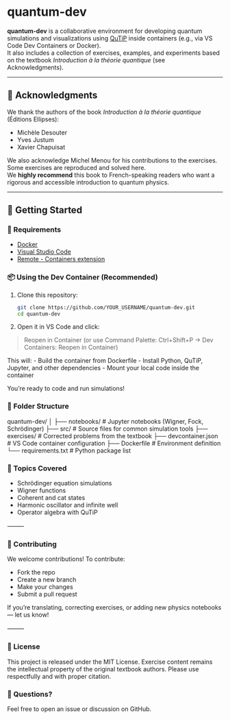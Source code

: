 # quantum-dev

**quantum-dev** is a collaborative environment for developing quantum simulations and visualizations using [QuTiP](http://qutip.org/) inside containers (e.g., via VS Code Dev Containers or Docker).  
It also includes a collection of exercises, examples, and experiments based on the textbook *Introduction à la théorie quantique* (see Acknowledgments).

---

## 📖 Acknowledgments

We thank the authors of the book *Introduction à la théorie quantique* (Éditions Ellipses):

- Michèle Desouter  
- Yves Justum  
- Xavier Chapuisat  

We also acknowledge Michel Menou for his contributions to the exercises.  
Some exercises are reproduced and solved here.  
We **highly recommend** this book to French-speaking readers who want a rigorous and accessible introduction to quantum physics.

---

## 🚀 Getting Started

### 🔧 Requirements

- [Docker](https://www.docker.com/)
- [Visual Studio Code](https://code.visualstudio.com/)
- [Remote - Containers extension](https://marketplace.visualstudio.com/items?itemName=ms-vscode-remote.remote-containers)

### 📦 Using the Dev Container (Recommended)

1. Clone this repository:
   ```bash
   git clone https://github.com/YOUR_USERNAME/quantum-dev.git
   cd quantum-dev

2.	Open it in VS Code and click:
> Reopen in Container
(or use Command Palette: Ctrl+Shift+P → Dev Containers: Reopen in Container)

This will:
    - Build the container from Dockerfile
    - Install Python, QuTiP, Jupyter, and other dependencies
    - Mount your local code inside the container

You’re ready to code and run simulations!

### 📁 Folder Structure
quantum-dev/
│
├── notebooks/          # Jupyter notebooks (Wigner, Fock, Schrödinger)
├── src/                # Source files for common simulation tools
├── exercises/          # Corrected problems from the textbook
├── devcontainer.json   # VS Code container configuration
├── Dockerfile          # Environment definition
└── requirements.txt    # Python package list


### 🧠 Topics Covered
- Schrödinger equation simulations
- Wigner functions
- Coherent and cat states
- Harmonic oscillator and infinite well
- Operator algebra with QuTiP

⸻

### 🤝 Contributing

We welcome contributions! To contribute:
- Fork the repo
- Create a new branch
- Make your changes
- Submit a pull request

If you’re translating, correcting exercises, or adding new physics notebooks — let us know!

⸻

### 📄 License

This project is released under the MIT License.
Exercise content remains the intellectual property of the original textbook authors. Please use respectfully and with proper citation.

### 💬 Questions?

Feel free to open an issue or discussion on GitHub.